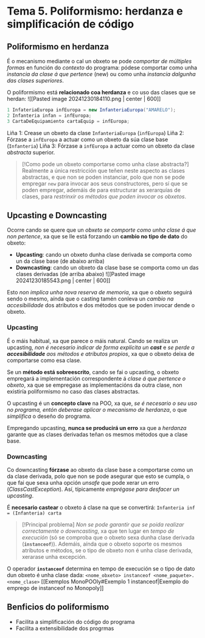 # Tema 5. Poliformismo: herdanza e simplificación de código
## Poliformismo en herdanza
É o mecanismo mediante o cal un obxeto se pode _comportar de múltiples formas_ en función do _contexto_ do programa: pódese comportar como unha _instancia da clase á que pertence_ (new) ou como unha _instancia dalgunha das clases superiores_. 

O poliformismo está **relacionado coa herdanza** e co uso das clases que se herdan:
![[Pasted image 20241230184110.png | center | 600]]
```java
1 InfateriaEuropa infEuropa = new InfanteriaEuropa("AMARELO");
2 Infanteria infan = infEuropa;
3 CartaDeEquipamiento cartaEquip = infEuropa;
```
Liña 1: Crease un obxeto da clase `InfanteriaEuropa` (`infEuropa`)
Liña 2: Fórzase a `infEuropa` a actuar como un obxeto da súa clase base (`Infanteria`)
Liña 3: Fórzase a `infEuropa` a actuar como un obxeto da clase _abstracta_ superior.

> [!Como pode un obxeto comportarse como unha clase abstracta?]
Realmente a única restricción que teñen neste aspecto as clases abstractas, e que non se poden instanciar, polo que non se pode empregar `new` para invocar aos seus constructores, pero sí que se poden empregar, ademáis de para estructurar as xerarquías de clases, para _restrinxir os métodos que poden invocar os obxetos_.

## Upcasting e Downcasting
Ocorre cando se quere que un _obxeto se comporte como unha clase á que non pertence_, xa que se lle está forzando un **cambio no tipo de dato** do obxeto:
+ **Upcasting**: cando un obxeto dunha clase derivada se comporta como un da clase base (de abaixo arriba)
+ **Downcasting**: cando un obxeto da clase base se comporta como un das clases derivadas (de arriba abaixo)
![[Pasted image 20241230185543.png | center | 600]]

Esto _non implica unha nova reserva de memoria_, xa que o obxeto seguirá sendo o mesmo, aínda que o casting tamén conleva un _cambio na accesibilidade_ dos atributos e dos métodos que se poden invocar dende o obxeto.

### Upcasting
É o máis habitual, xa que parece o máis natural. Cando se realiza un upcasting, _non é necesario indicar de forma explícita un **cast**_  e _se perde a **accesibilidade** aos métodos e atributos propios_, xa que o obxeto deixa de comportarse como esa clase.

Se un **método está sobreescrito**, cando se fai o upcasting, o obxeto empregará a implementación correspondente á _clase á que pertence o obxeto_, xa que se empregase as implementacións da outra clase, non existiría poliformismo no caso das clases abstractas.

O upcasting é un **concepto clave** na POO, xa que, _se é necesario o seu uso no programa, entón deberase aplicar o mecanismo de herdanza_, o que _simplifica_ o deseño do programa.

Empregando upcasting, **nunca se producirá un erro** xa que a _herdanza_ garante que as clases derivadas teñan os mesmos métodos que a clase base.

### Downcasting
Co downcasting **fórzase** ao obxeto da clase base a comportarse como un da clase derivada, polo que non se pode asegurar que esto se cumpla, o que fai que sexa unha opción _unsafe_ que pode xerar un erro (_ClassCastException_). Así, típicamente _emprégase para desfacer un upcasting_.

É **necesario castear** o obxeto á clase na que se convertirá: 
`Infanteria inf = (Infanteria) carta`

> [!Principal problema]
_Non se pode garantir que se poida realizar correctamente o downcasting_, xa que ten lugar en _tempo de execución_ (só se comproba que o obxeto sexa dunha clase derivada (**`instanceof`**)). Ademáis, aínda que o obxeto soporte os mesmos atributos e métodos, se o tipo de obxeto non é unha clase derivada, xerarase unha excepción.

O operador **`instanceof`** determina en tempo de execución se o tipo de dato dun obxeto é unha clase dada: `<nome_obxeto> instanceof <nome_paquete>.<nome_clase>`
[[Exemplos MonoPOOly#Exemplo 1 instanceof|Exemplo do emprego de instanceof no Monopoly]]

## Benficios do poliformismo
+ Facilita a simplificación do código do programa
+ Facilita a extensibilidade dos progrmas


